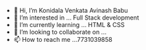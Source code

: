- 👋 Hi, I’m Konidala Venkata Avinash Babu
- 👀 I’m interested in ... Full Stack development
- 🌱 I’m currently learning ... HTML & CSS
- 💞️ I’m looking to collaborate on ...
- 📫 How to reach me ...7731039858

<!---
Avinash98k/Avinash98k is a ✨ special ✨ repository because its `README.md` (this file) appears on your GitHub profile.
You can click the Preview link to take a look at your changes.
--->
